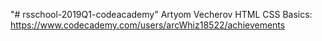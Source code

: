 "# rsschool-2019Q1-codeacademy" 
Artyom Vecherov
HTML CSS Basics: https://www.codecademy.com/users/arcWhiz18522/achievements